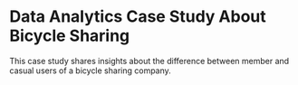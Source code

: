 # Data Analytics Case Study About Bicycle Sharing

This case study shares insights about the difference between member and casual users 
of a bicycle sharing company.



